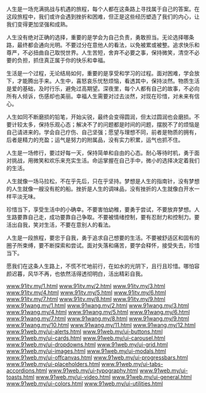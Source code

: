 
人生是一场充满挑战与机遇的旅程，每个人都在这条路上寻找属于自己的答案。在这段旅程中，我们或许会遇到挫折和困难，但正是这些经历塑造了我们的内心，让我们变得更加坚强和成熟。

人生没有绝对正确的选择，重要的是学会为自己负责，勇敢担当。无论选择哪条路，最终都会通向光明。不要过分在意他人的看法，以免被累或被整。追求快乐和尊严，不必扭曲自己取悦世界。人生苦短，舍弃不必要之事，保持微笑，清空不必要的负担，抓住真正属于你的快乐和幸福。

生活是一个过程，无论结局如何，重要的是享受和学习的过程。面对困难，学会放下，才能腾出手来。人生中，喜怒哀乐忧愁烦恼，看透其中，保持淡然。物质生活是爱的基础，及时行乐，避免过高期望。深夜里，每个人都有自己的故事，不必向所有人倾诉，伤感却也美丽。幸福人生需要对过去淡然，对现在珍惜，对未来有信心。

人生如同不断磨损的铅笔，开始尖锐，最终会变得圆润，但太过圆润也会磨损。不要计较太多，保持乐观心态；解决不了的问题都是时间的问题，摆脱不了的烦恼是自己请进来的。学会自己疗伤、自己坚强；愿望与理想不同，前者是物质的拥有，后者是精力的充盈；运气是努力的附属品，没有实力积累，运气也抓不住。

人生是一场修行，要过好每一天，保持简单和自由的心态。耐心等待时机，勇于面对挑战，用微笑和欢乐来充实生活。命运掌握在自己手中，微小的选择决定着我们的生活。

人生就像一场马拉松，不在乎先后，只在乎坚持。梦想是人生的指南针，没有梦想的人生就像一艘没有舵的船。挫折是人生的调味品，没有挫折的人生就像白开水一样平淡无味。

珍惜当下，享受生活中的小确幸。不要害怕幼稚，要勇于尝试，不要放弃梦想。人生路要靠自己走，成功要靠自己争取。不要被情绪控制，要有忍耐力和控制力。要活出自我，笑对生活，不要在意别人的看法。

人生是一段旅程，要忠于自我，勇于追求自己想要的生活。不要被舒适区和固有的圈子所束缚，要不断探索和尝试。面对失落和痛苦，要学会释怀，接受失去，珍惜当下。

愿我们在这条人生路上，不慌不忙地前行，在如水的光阴下，且行且珍惜。哪怕容颜迟暮，风华不再，也依然活得透彻明白，活出精彩自我。

www.91itv.my/1.html
www.91itv.my/2.html
www.91itv.my/3.html
www.91itv.my/4.html
www.91itv.my/5.html
www.91itv.my/6.html
www.91itv.my/7.html
www.91itv.my/8.html
www.91itv.my/9.html
www.91wang.my/1.html
www.91wang.my/2.html
www.91wang.my/3.html
www.91wang.my/4.html
www.91wang.my/5.html
www.91wang.my/6.html
www.91wang.my/7.html
www.91wang.my/8.html
www.91wang.my/9.html
www.91wang.my/10.html
www.91wang.my/11.html
www.91wang.my/12.html
www.91web.my/ui-alerts.html
www.91web.my/ui-buttons.html
www.91web.my/ui-cards.html
www.91web.my/ui-carousel.html
www.91web.my/ui-dropdowns.html
www.91web.my/ui-grid.html
www.91web.my/ui-images.html
www.91web.my/ui-modals.html
www.91web.my/ui-offcanvas.html
www.91web.my/ui-progressbars.html
www.91web.my/ui-placeholders.html
www.91web.my/ui-tabs-accordions.html
www.91web.my/ui-typography.html
www.91web.my/ui-toasts.html
www.91web.my/ui-video.html
www.91web.my/ui-general.html
www.91web.my/ui-colors.html
www.91web.my/ui-utilities.html
